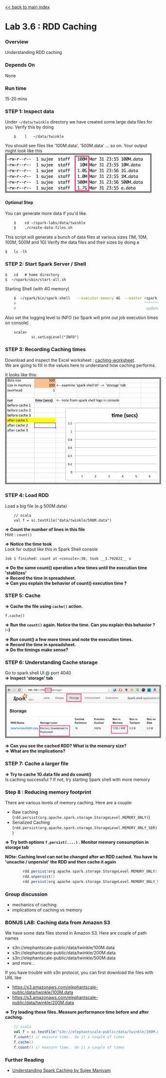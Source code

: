 <link rel='stylesheet' href='../assets/css/main.css'/>

[<< back to main index](../README.md)

Lab 3.6 : RDD Caching
=====================

### Overview
Understanding RDD caching

### Depends On 
None

### Run time
15-20 mins


### STEP 1: Inspect data

Under `~/data/twinkle` directory we have created some large data files for you.  Verify this by doing
```
    $    l   ~/data/twinkle
```
You should see files like  '100M.data', '500M.data' ... so on.
Your output might look like this  
<img src="../images/3.1a.png" style="border: 5px solid grey; max-width:100%;"/>

#### Optional Step
You can generate more data if you'd like.

```bash
    $    cd ~/spark-labs/data/twinkle
    $    ./create-data-files.sh
```

This script will generate a bunch of data files at various sizes (1M, 10M, 100M, 500M and 1G)
Verify the data files and their sizes by doing a

    $   ls -lh



### STEP 2: Start Spark Server / Shell

    $   cd   # home directory
    $  ~/spark/sbin/start-all.sh

Starting Shell (with 4G memory)


```bash
    $  ~/spark/bin/spark-shell   --executor-memory 4G  --master <spark master uri> 
    #                                                           ^^^^^^^^^^^^^^^^
    #                                                            update this to match your spark server
```


Also set the logging level to INFO (so Spark will print out job execution times on console)

```
    scala> 
            sc.setLogLevel("INFO")
```



### STEP 3: Recording Caching times
Download and inspect the Excel worksheet : [caching-worksheet](caching-worksheet.xlsx).   
We are going to fill in the values here to understand how caching performs.

It looks like this:
<img src="../images/3.6a.png" style="border: 5px solid grey; max-width:100%;"/>


### STEP 4: Load RDD

Load a big file (e.g 500M.data)
    
```
    // scala
    val f = sc.textFile("data/twinkle/500M.data")
```


**=> Count the number of lines in this file**    
Hint : `count()`  

**=> Notice the time took**   
Look for output like this in Spark Shell console

```console
Job 1 finished: count at <console>:30, took __3.792822__ s
```

**=> Do the same count() operation a few times until the execution time 'stablizes'**  
**=> Record the time in spreadsheet.**  
**=> Can you explain the behavior of count() execution time ?**


### STEP 5:  Cache

**=> Cache the file using  `cache()` action.**  
    
    f.cache()

**=> Run the `count()` again. Notice the time.   Can you explain this behavior ?  :-)** 

**=> Run count() a few more times and note the execution times.**  
**=> Record the time in spreadsheet.**  
**=> Do the timings make sense?** 


### STEP 6:  Understanding Cache storage

Go to spark shell UI @ port 4040  
**=> Inspect 'storage' tab**  

<img src="../images/3.6b.png" style="border: 5px solid grey; max-width:100%;"/>

**=> Can you see the cached RDD?  What is the memory size?**  
**=> What are the implications?** 

### STEP 7:  Cache a larger file

**=> Try to cache 1G.data file and do count()**  
Is caching successful ?
If not, try starting Spark shell with more memory


### Step 8 : Reducing memory footprint 

There are various levels of memory caching.  Here are a couple:  

* Raw caching (`rdd.persist(org.apache.spark.storage.StorageLevel.MEMORY_ONLY)`)  
* Serialized Caching (`rdd.persist(org.apache.spark.storage.StorageLevel.MEMORY_ONLY_SER)`)


**=> Try both options `f.persist(....)` .  Monitor memory consumption in storage tab**

**NOte: Caching level can not be changed after an RDD cached.  You have to 'uncache / unpersist' the RDD and then cache it again**

```scala
        rdd.persist(org.apache.spark.storage.StorageLevel.MEMORY_ONLY) // same as rdd.cache()
        rdd.unpersist()
        rdd.persist(org.apache.spark.storage.StorageLevel.MEMORY_ONLY_SER)
```


### Group discussion

* mechanics of caching
* implications of caching vs memory


### BONUS LAB: Caching data from Amazon S3

We have some data files stored in Amazon S3.  Here are couple of path names
* s3n://elephantscale-public/data/twinkle/100M.data
* s3n://elephantscale-public/data/twinkle/200M.data
* s3n://elephantscale-public/data/twinkle/500M.data
* and more...

If you have trouble with s3n protocol, you can first download the files with URL like

* https://s3.amazonaws.com/elephantscale-public/data/twinkle/100M.data
* https://s3.amazonaws.com/elephantscale-public/data/twinkle/200M.data

**=> Try loading these files.  Measure performance time before and after caching.**  

```scala
    // scala
    val f = sc.textFile("s3n://elephantscale-public/data/twinkle/200M.data")
    f.count() // measure time.. do it a couple of times
    f.cache() 
    f.count() // measure time.. do it a couple of times
```


### Further Reading

* [Understanding Spark Caching by Sujee Maniyam](http://sujee.net/2015/01/22/understanding-spark-caching/)
